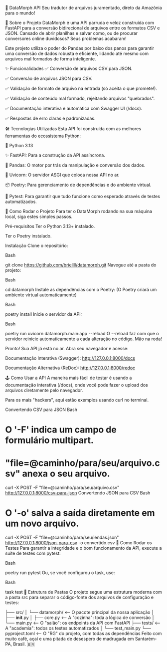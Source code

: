 🐲 DataMorph API
Seu tradutor de arquivos juramentado, direto da Amazônia para o mundo!

🎯 Sobre o Projeto
DataMorph é uma API parruda e veloz construída com FastAPI para a conversão bidirecional de arquivos entre os formatos CSV e JSON. Cansado de abrir planilhas e salvar como, ou de procurar conversores online duvidosos? Seus problemas acabaram!

Este projeto utiliza o poder do Pandas por baixo dos panos para garantir uma conversão de dados robusta e eficiente, lidando até mesmo com arquivos mal formados de forma inteligente.

✨ Funcionalidades
✅ Conversão de arquivos CSV para JSON.

✅ Conversão de arquivos JSON para CSV.

✅ Validação de formato de arquivo na entrada (só aceita o que promete!).

✅ Validação de conteúdo mal formado, rejeitando arquivos "quebrados".

✅ Documentação interativa e automática com Swagger UI (/docs).

✅ Respostas de erro claras e padronizadas.

🛠️ Tecnologias Utilizadas
Esta API foi construída com as melhores ferramentas do ecossistema Python:

🐍 Python 3.13

✨ FastAPI: Para a construção da API assíncrona.

🐼 Pandas: O motor por trás da manipulação e conversão dos dados.

🚀 Uvicorn: O servidor ASGI que coloca nossa API no ar.

📦 Poetry: Para gerenciamento de dependências e do ambiente virtual.

🧪 Pytest: Para garantir que tudo funcione como esperado através de testes automatizados.

🚀 Como Rodar o Projeto
Para ter o DataMorph rodando na sua máquina local, siga estes simples passos.

Pré-requisitos
Ter o Python 3.13+ instalado.

Ter o Poetry instalado.

Instalação
Clone o repositório:

Bash

git clone https://github.com/briellll/datamorph.git
Navegue até a pasta do projeto:

Bash

cd datamorph
Instale as dependências com o Poetry:
(O Poetry criará um ambiente virtual automaticamente)

Bash

poetry install
Inicie o servidor da API:

Bash

poetry run uvicorn datamorph.main:app --reload
O --reload faz com que o servidor reinicie automaticamente a cada alteração no código. Mão na roda!

Pronto! Sua API já está no ar. Abra seu navegador e acesse:

Documentação Interativa (Swagger): http://127.0.0.1:8000/docs

Documentação Alternativa (ReDoc): http://127.0.0.1:8000/redoc

🕹️ Como Usar a API
A maneira mais fácil de testar é usando a documentação interativa (/docs), onde você pode fazer o upload dos arquivos diretamente pelo navegador.

Para os mais "hackers", aqui estão exemplos usando curl no terminal.

Convertendo CSV para JSON
Bash

# O '-F' indica um campo de formulário multipart.
# "file=@caminho/para/seu/arquivo.csv" anexa o seu arquivo.
curl -X POST -F "file=@caminho/para/seu/arquivo.csv" http://127.0.0.1:8000/csv-para-json
Convertendo JSON para CSV
Bash

# O '-o' salva a saída diretamente em um novo arquivo.
curl -X POST -F "file=@caminho/para/seu/lendas.json" http://127.0.0.1:8000/json-para-csv -o convertido.csv
🧪 Como Rodar os Testes
Para garantir a integridade e o bom funcionamento da API, execute a suíte de testes com pytest:

Bash

poetry run pytest
Ou, se você configurou o task, use:

Bash

task test
📂 Estrutura de Pastas
O projeto segue uma estrutura moderna com a pasta src para separar o código-fonte dos arquivos de configuração e testes:

├── src/
│   └── datamorph/      <-- O pacote principal da nossa aplicação
│       ├── __init__.py
│       ├── core.py     <-- A "cozinha": toda a lógica de conversão
│       └── main.py     <-- O "salão": os endpoints da API com FastAPI
├── tests/              <-- A "academia": todos os testes automatizados
│   └── test_main.py
└── pyproject.toml      <-- O "RG" do projeto, com todas as dependências
Feito com muito café, açaí e uma pitada de desespero de madrugada em Santarém-PA, Brasil. 🇧🇷
